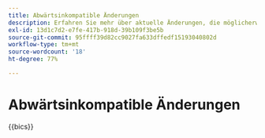 ```yaml
---
title: Abwärtsinkompatible Änderungen
description: Erfahren Sie mehr über aktuelle Änderungen, die möglicherweise Aktualisierungen an Ihrem benutzerdefinierten Code oder Ihrer Erweiterung erfordern.
exl-id: 13d1c7d2-e7fe-417b-918d-39b109f3be5b
source-git-commit: 95ffff39d82cc9027fa633dffedf15193040802d
workflow-type: tm+mt
source-wordcount: '18'
ht-degree: 77%

---
```


# Abwärtsinkompatible Änderungen

{{bics}}
